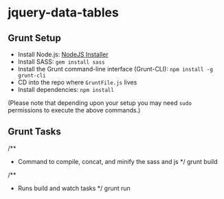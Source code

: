 jquery-data-tables
==================






Grunt Setup
-----------

- Install Node.js:  [NodeJS Installer](http://nodejs.org/)
- Install SASS: `gem install sass`
- Install the Grunt command-line interface (Grunt-CLI):  `npm install -g grunt-cli`
- CD into the repo where `GruntFile.js` lives
- Install dependencies: `npm install`

(Please note that depending upon your setup you may need `sudo` permissions to execute the above commands.)


Grunt Tasks
-----------

/**
 * Command to compile, concat, and minify the sass and js
 */
grunt build

/**
 * Runs build and watch tasks
 */
grunt run
